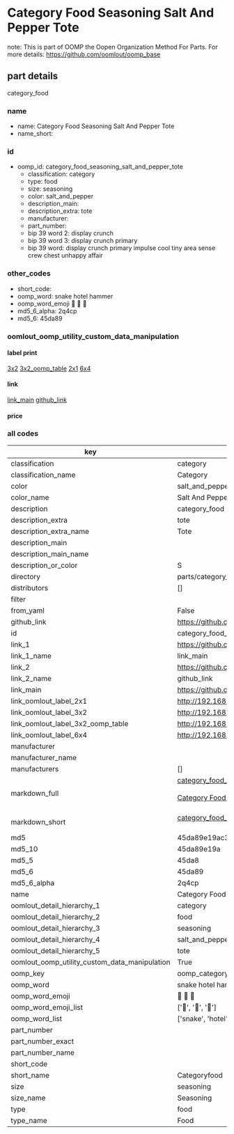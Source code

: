# Category Food Seasoning Salt And Pepper Tote  

note: This is part of OOMP the Oopen Organization Method For Parts. For more details: https://github.com/oomlout/oomp_base

##  part details



category_food

### name
* name: Category Food Seasoning Salt And Pepper Tote
* name_short: 
### id
* oomp_id: category_food_seasoning_salt_and_pepper_tote
  * classification: category
  * type: food
  * size: seasoning
  * color: salt_and_pepper
  * description_main: 
  * description_extra: tote
  * manufacturer: 
  * part_number: 
  * bip 39 word 2: display crunch
  * bip 39 word 3: display crunch primary
  * bip 39 word: display crunch primary impulse cool tiny area sense crew chest unhappy affair

### other_codes
* short_code: 
* oomp_word: snake hotel hammer
* oomp_word_emoji :snake: :hotel: :hammer:
* md5_6_alpha: 2q4cp
* md5_6: 45da89






### oomlout_oomp_utility_custom_data_manipulation
#### label print
[3x2](http://192.168.1.245:1112/?label=oomp%202q4cp)
[3x2_oomp_table](http://192.168.1.107:1112/?label=oomp%202q4cp)
[2x1](http://192.168.1.242:1112/?label=oomp%202q4cp)
[6x4](http://192.168.1.55:1112/?label=oomp%202q4cp)    

#### link

[link_main](https://github.com/oomlout/oomlout_oomp_current_version_messy/tree/main/parts/category_food_seasoning_salt_and_pepper_tote) [github_link](https://github.com/oomlout/oomlout_oomp_part_src/tree/main/parts/category_food_seasoning_salt_and_pepper_tote)                             

#### price







### all codes 
| key | value |  
| --- | --- |  
| classification | category |  
| classification_name | Category |  
| color | salt_and_pepper |  
| color_name | Salt And Pepper |  
| description | category_food |  
| description_extra | tote |  
| description_extra_name | Tote |  
| description_main |  |  
| description_main_name |  |  
| description_or_color | S  |  
| directory | parts/category_food_seasoning_salt_and_pepper_tote |  
| distributors | [] |  
| filter |  |  
| from_yaml | False |  
| github_link | https://github.com/oomlout/oomlout_oomp_part_src/tree/main/parts/category_food_seasoning_salt_and_pepper_tote |  
| id | category_food_seasoning_salt_and_pepper_tote |  
| link_1 | https://github.com/oomlout/oomlout_oomp_current_version_messy/tree/main/parts/category_food_seasoning_salt_and_pepper_tote |  
| link_1_name | link_main |  
| link_2 | https://github.com/oomlout/oomlout_oomp_part_src/tree/main/parts/category_food_seasoning_salt_and_pepper_tote |  
| link_2_name | github_link |  
| link_main | https://github.com/oomlout/oomlout_oomp_current_version_messy/tree/main/parts/category_food_seasoning_salt_and_pepper_tote |  
| link_oomlout_label_2x1 | http://192.168.1.242:1112/?label=oomp%202q4cp |  
| link_oomlout_label_3x2 | http://192.168.1.245:1112/?label=oomp%202q4cp |  
| link_oomlout_label_3x2_oomp_table | http://192.168.1.107:1112/?label=oomp%202q4cp |  
| link_oomlout_label_6x4 | http://192.168.1.55:1112/?label=oomp%202q4cp |  
| manufacturer |  |  
| manufacturer_name |  |  
| manufacturers | [] |  
| markdown_full | [category_food_seasoning_salt_and_pepper_tote](https://github.com/oomlout/oomlout_oomp_current_version_messy/tree/main/parts/category_food_seasoning_salt_and_pepper_tote)<br>[](https://github.com/oomlout/oomlout_oomp_current_version_messy/tree/main/parts/category_food_seasoning_salt_and_pepper_tote)<br>[Category Food Seasoning Salt And Pepper Tote](https://github.com/oomlout/oomlout_oomp_current_version_messy/tree/main/parts/category_food_seasoning_salt_and_pepper_tote)<br><br> |  
| markdown_short | [category_food_seasoning_salt_and_pepper_tote](https://github.com/oomlout/oomlout_oomp_current_version_messy/tree/main/parts/category_food_seasoning_salt_and_pepper_tote)<br><br> |  
| md5 | 45da89e19ac3c16b8997e723554d39fc |  
| md5_10 | 45da89e19a |  
| md5_5 | 45da8 |  
| md5_6 | 45da89 |  
| md5_6_alpha | 2q4cp |  
| name | Category Food Seasoning Salt And Pepper Tote |  
| oomlout_detail_hierarchy_1 | category |  
| oomlout_detail_hierarchy_2 | food |  
| oomlout_detail_hierarchy_3 | seasoning |  
| oomlout_detail_hierarchy_4 | salt_and_pepper |  
| oomlout_detail_hierarchy_5 | tote |  
| oomlout_oomp_utility_custom_data_manipulation | True |  
| oomp_key | oomp_category_food_seasoning_salt_and_pepper_tote |  
| oomp_word | snake hotel hammer |  
| oomp_word_emoji | :snake: :hotel: :hammer: |  
| oomp_word_emoji_list | [':snake:', ':hotel:', ':hammer:'] |  
| oomp_word_list | ['snake', 'hotel', 'hammer'] |  
| part_number |  |  
| part_number_exact |  |  
| part_number_name |  |  
| short_code |  |  
| short_name | Categoryfood |  
| size | seasoning |  
| size_name | Seasoning |  
| type | food |  
| type_name | Food |  

